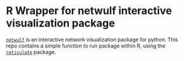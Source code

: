 # R Wrapper for netwulf interactive visualization package

[`netwulf`](https://github.com/benmaier/netwulf) is an interactive network visualization package for python. This repo contains a simple function to run package within R, using the [`reticulate`](https://github.com/rstudio/reticulate) package.